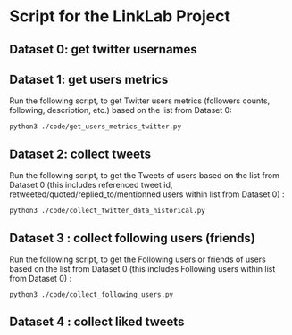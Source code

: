 # Script for the LinkLab Project

## Dataset 0: get twitter usernames 

## Dataset 1: get users metrics

Run the following script, to get Twitter users metrics (followers counts, following, description, etc.) based on the list from Dataset 0: 

```
python3 ./code/get_users_metrics_twitter.py 
```

## Dataset 2: collect tweets 

Run the following script, to get the Tweets of users based on the list from Dataset 0 (this includes referenced tweet id, retweeted/quoted/replied_to/mentionned users within list from Dataset 0) : 

```
python3 ./code/collect_twitter_data_historical.py
```

## Dataset 3 : collect following users (friends)

Run the following script, to get the Following users or friends of users based on the list from Dataset 0 (this includes Following users within list from Dataset 0) :

```
python3 ./code/collect_following_users.py
```

## Dataset 4 : collect liked tweets 
